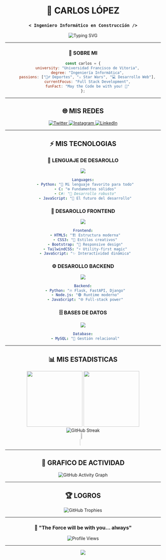 <div align="center">

# 🚀 CARLOS LÓPEZ
### `< Ingeniero Informático en Construcción />`

<img src="https://readme-typing-svg.herokuapp.com?font=Fira+Code&size=24&duration=3000&pause=1000&color=00D9FF&center=true&vCenter=true&multiline=true&width=600&height=100&lines=%F0%9F%8C%8C+Estudiante+UFV;%E2%9A%A1+Apasionado+por+la+Tecnolog%C3%ADa;%F0%9F%8C%9F+Fan+de+Star+Wars" alt="Typing SVG" />

---

### 🌌 **SOBRE MI**
```javascript
const carlos = {
    university: "Universidad Francisco de Vitoria",
    degree: "Ingeniería Informática",
    passions: ["🏃‍♂️ Deportes", "⚔️ Star Wars", "💻 Desarrollo Web"],
    currentFocus: "Full Stack Development",
    funFact: "May the Code be with you! 🌟"
};
```

---

## 🌐 **MIS REDES**

<div align="center">
  <a href="https://x.com/carlossslpzz" target="_blank">
    <img src="https://img.shields.io/badge/Twitter-1DA1F2?style=for-the-badge&logo=twitter&logoColor=white&labelColor=000000" alt="Twitter" />
  </a>
  <a href="https://www.instagram.com/carlossss_lpz/" target="_blank">
    <img src="https://img.shields.io/badge/Instagram-E4405F?style=for-the-badge&logo=instagram&logoColor=white&labelColor=000000" alt="Instagram" />
  </a>
  <a href="https://www.linkedin.com/in/carlos-lopez-195279350/" target="_blank">
    <img src="https://img.shields.io/badge/LinkedIn-0077B5?style=for-the-badge&logo=linkedin&logoColor=white&labelColor=000000" alt="LinkedIn" />
  </a>
</div>

---

## ⚡ **MIS TECNOLOGIAS**

### 🎯 **LENGUAJE DE DESAROLLO**
<div align="center">
  <img src="https://skillicons.dev/icons?i=python,c,cs,js" />
</div>

```yaml
Languages:
  - Python: "🐍 Mi lenguaje favorito para todo"
  - C: "⚙️ Fundamentos sólidos"
  - C#: "🔷 Desarrollo robusto"
  - JavaScript: "🚀 El futuro del desarrollo"
```

### 🎨 **DESAROLLO FRONTEND**
<div align="center">
  <img src="https://skillicons.dev/icons?i=html,css,bootstrap,tailwind,js" />
</div>

```yaml
Frontend:
  - HTML5: "🏗️ Estructura moderna"
  - CSS3: "🎨 Estilos creativos"
  - Bootstrap: "📱 Responsive design"
  - TailwindCSS: "⚡ Utility-first magic"
  - JavaScript: "✨ Interactividad dinámica"
```

### ⚙️ **DESAROLLO BACKEND**
<div align="center">
  <img src="https://skillicons.dev/icons?i=python,js" />
</div>

```yaml
Backend:
  - Python: "🔥 Flask, FastAPI, Django"
  - Node.js: "🟢 Runtime moderno"
  - JavaScript: "🌐 Full-stack power"
```

### 🗄️ **BASES DE DATOS**
<div align="center">
  <img src="https://skillicons.dev/icons?i=mysql" />
</div>

```yaml
Database:
  - MySQL: "🐬 Gestión relacional"
```

---

## 📊 **MIS ESTADISTICAS**

<div align="center">
  <img height="180em" src="https://github-readme-stats-git-masterrstaa-rickstaa.vercel.app/api?username=Carlossslpz&show_icons=true&theme=tokyonight&include_all_commits=true&count_private=true&hide_border=true&bg_color=0D1117&title_color=00D9FF&icon_color=00D9FF&text_color=C9D1D9"/>
  <img height="180em" src="https://github-readme-stats-git-masterrstaa-rickstaa.vercel.app/api/top-langs/?username=Carlossslpz&layout=compact&langs_count=8&theme=tokyonight&hide_border=true&bg_color=0D1117&title_color=00D9FF&text_color=C9D1D9"/>
</div>

<div align="center">
  <img src="https://github-readme-streak-stats.herokuapp.com/?user=Carlossslpz&theme=tokyonight&hide_border=true&background=0D1117&stroke=00D9FF&ring=00D9FF&fire=00D9FF&currStreakLabel=00D9FF" alt="GitHub Streak" />
</div>

<!-- STATS Y LENGUAJES MAS USADOS --> 
<div style="display:grid;align-items:center;justify-content:center"> 
    <img style="height:100%;width:49%;max-width: 100%" src="https://github-readme-stats.vercel.app/api?username=Carlossslpz&theme=gotham&count_private=true&show_icons=true&include_all_commits=true"/> 
    <img style="height:100%;width:49%;max-width: 10%" src="https://github-readme-stats.vercel.app/api/top-langs/?username=Carlossslpz&layout=compact&theme=gotham&langs_count=8"/> 
</div>

---

## 🎯 **GRAFICO DE ACTIVIDAD**

<div align="center">
  <img src="https://github-readme-activity-graph.vercel.app/graph?username=Carlossslpz&bg_color=0D1117&color=00D9FF&line=00D9FF&point=FFFFFF&area=true&hide_border=true" alt="GitHub Activity Graph" />
</div>

---

## 🏆 **LOGROS**

<div align="center">
  <img src="https://github-profile-trophy.vercel.app/?username=Carlossslpz&theme=tokyonight&no-frame=true&no-bg=true&margin-w=4&row=1" alt="GitHub Trophies" />
</div>

---

<div align="center">
  
### 💫 **"The Force will be with you... always"**
  
  <img src="https://komarev.com/ghpvc/?username=Carlossslpz&label=Profile%20Views&color=00d9ff&style=for-the-badge" alt="Profile Views" />
  
</div>

---

<div align="center">
  <img src="https://capsule-render.vercel.app/api?type=waving&color=00D9FF&height=120&section=footer"/>
</div>

</div>
